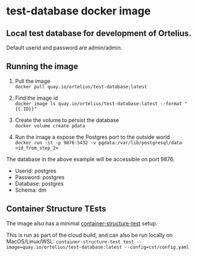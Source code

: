 # test-database docker image

## Local test database for development of Ortelius.

Default userid and password are admin/admin.

## Running the image

1. Pull the image  
   `docker pull quay.io/ortelius/test-database:latest`

2. Find the image id  
   `docker image ls quay.io/ortelius/test-database:latest --format "{{.ID}}"`

3. Create the volume to persist the database  
   `docker volume create pdata`

4. Run the image a expose the Postgres port to the outside world  
   `docker run -it -p 9876:5432 -v pgdata:/var/lib/postgresql/data <id_from_step_2>`

The database in the above example will be accessible on port 9876.

- Userid: postgres
- Password: postgres
- Database: postgres
- Schema: dm

## Container Structure TEsts
The image also has a minimal [container-structure-test](https://github.com/GoogleContainerTools/container-structure-test) setup.

This is run as part of the cloud build, and can also be run locally on MacOS/Linux/WSL:
`container-structure-test test --image=quay.io/ortelius/test-database:latest --config=cst/config.yaml`
